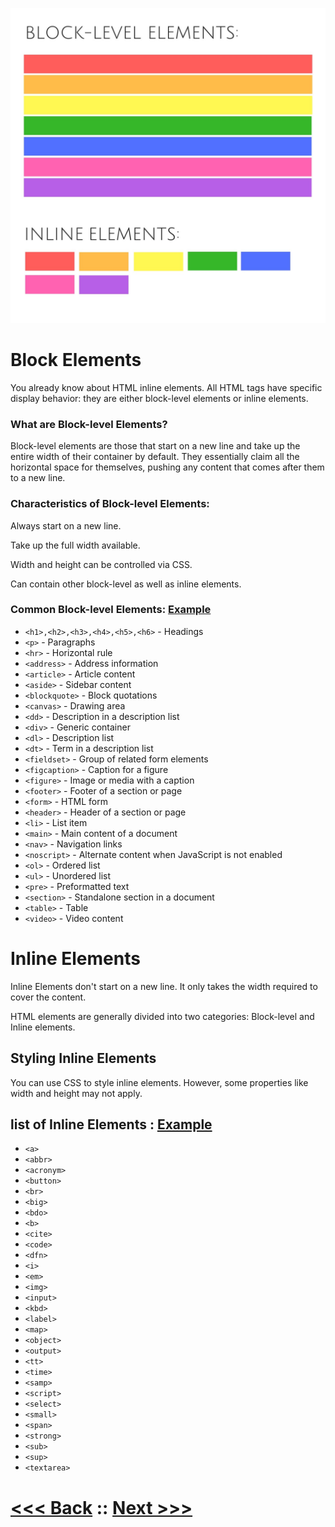 ![Alt text](image.png)

# Block Elements
You already know about HTML inline elements. All HTML tags have specific display behavior: they are either block-level elements or inline elements.

### What are Block-level Elements?
Block-level elements are those that start on a new line and take up the entire width of their container by default. They essentially claim all the horizontal space for themselves, pushing any content that comes after them to a new line.

### Characteristics of Block-level Elements:
Always start on a new line.

Take up the full width available.

Width and height can be controlled via CSS.

Can contain other block-level as well as inline elements.

### Common Block-level Elements: [Example](block_elements.html)

- `<h1>,<h2>,<h3>,<h4>,<h5>,<h6>` - Headings
- `<p>` - Paragraphs
- `<hr>` - Horizontal rule
- `<address>` - Address information
- `<article>` - Article content
- `<aside>` - Sidebar content
- `<blockquote>` - Block quotations
- `<canvas>` - Drawing area
- `<dd>` - Description in a description list
- `<div>` - Generic container
- `<dl>` - Description list
- `<dt>` - Term in a description list
- `<fieldset>` - Group of related form elements
- `<figcaption>` - Caption for a figure
- `<figure>` - Image or media with a caption
- `<footer>` - Footer of a section or page
- `<form>` - HTML form
- `<header>` - Header of a section or page
- `<li>` - List item
- `<main>` - Main content of a document
- `<nav>` - Navigation links
- `<noscript>` - Alternate content when JavaScript is not enabled
- `<ol>` - Ordered list
- `<ul>` - Unordered list
- `<pre>` - Preformatted text
- `<section>` - Standalone section in a document
- `<table>` - Table
- `<video>` - Video content

# Inline Elements
Inline Elements don't start on a new line. It only takes the width required to cover the content.

HTML elements are generally divided into two categories: Block-level and Inline elements.

## Styling Inline Elements
You can use CSS to style inline elements. However, some properties like width and height may not apply.

## list of Inline Elements : [Example](inline_elements.html)
- `<a>`
- `<abbr>`
- `<acronym>`
- `<button>`
- `<br>`
- `<big>`
- `<bdo>`
- `<b>`
- `<cite>`
- `<code>`
- `<dfn>`
- `<i>`
- `<em>`
- `<img>`
- `<input>`
- `<kbd>`
- `<label>`
- `<map>`
- `<object>`
- `<output>`
- `<tt>`
- `<time>`
- `<samp>`
- `<script>`
- `<select>`
- `<small>`
- `<span>`
- `<strong>`
- `<sub>`
- `<sup>`
- `<textarea>`


# [<<< Back](../13_Tables/01_Table.md) :: [Next >>>](../15_Media/Media.md)